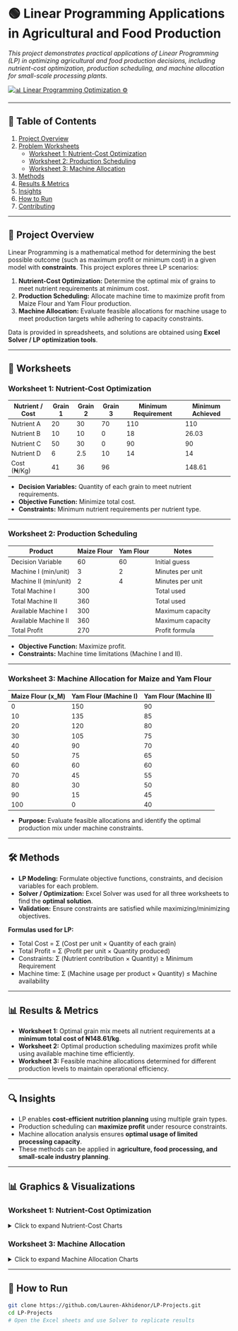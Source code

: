 # 🟢 Linear Programming Applications in Agricultural and Food Production

*This project demonstrates practical applications of Linear Programming (LP) in optimizing agricultural and food production decisions, including nutrient-cost optimization, production scheduling, and machine allocation for small-scale processing plants.*

[![📊 Linear Programming Optimization ⚙️](https://img.shields.io/badge/GitHub-📊_Linear_Programming_⚙️-green?logo=github&labelColor=darkgreen)](https://github.com/Lauren-Akhidenor/LINEAR-PROGRAMMING/edit/main/README.md)

---

## 📑 Table of Contents
1. [Project Overview](#-project-overview)
2. [Problem Worksheets](#-problem-worksheets)
   - [Worksheet 1: Nutrient-Cost Optimization](#worksheet-1-nutrient-cost-optimization)
   - [Worksheet 2: Production Scheduling](#worksheet-2-production-scheduling)
   - [Worksheet 3: Machine Allocation](#worksheet-3-machine-allocation)
3. [Methods](#-methods)
4. [Results & Metrics](#-results--metrics)
5. [Insights](#-insights)
6. [How to Run](#-how-to-run)
7. [Contributing](#-contributing)

---

## 📘 Project Overview
Linear Programming is a mathematical method for determining the best possible outcome (such as maximum profit or minimum cost) in a given model with **constraints**. This project explores three LP scenarios:

1. **Nutrient-Cost Optimization:** Determine the optimal mix of grains to meet nutrient requirements at minimum cost.  
2. **Production Scheduling:** Allocate machine time to maximize profit from Maize Flour and Yam Flour production.  
3. **Machine Allocation:** Evaluate feasible allocations for machine usage to meet production targets while adhering to capacity constraints.

Data is provided in spreadsheets, and solutions are obtained using **Excel Solver / LP optimization tools**.

---

## 📝 Worksheets

### Worksheet 1: Nutrient-Cost Optimization
| Nutrient / Cost | Grain 1 | Grain 2 | Grain 3 | Minimum Requirement | Minimum Achieved |
|-----------------|--------|--------|--------|------------------|----------------|
| Nutrient A      | 20     | 30     | 70     | 110              | 110            |
| Nutrient B      | 10     | 10     | 0      | 18               | 26.03          |
| Nutrient C      | 50     | 30     | 0      | 90               | 90             |
| Nutrient D      | 6      | 2.5    | 10     | 14               | 14             |
| Cost (₦/Kg)    | 41     | 36     | 96     |                  | 148.61         |

- **Decision Variables:** Quantity of each grain to meet nutrient requirements.  
- **Objective Function:** Minimize total cost.  
- **Constraints:** Minimum nutrient requirements per nutrient type.  

---

### Worksheet 2: Production Scheduling
| Product      | Maize Flour | Yam Flour | Notes           |
|-------------|------------|-----------|----------------|
| Decision Variable | 60         | 60        | Initial guess |
| Machine I (min/unit) | 3          | 2         | Minutes per unit |
| Machine II (min/unit) | 2          | 4         | Minutes per unit |
| Total Machine I       | 300        |           | Total used |
| Total Machine II      | 360        |           | Total used |
| Available Machine I   | 300        |           | Maximum capacity |
| Available Machine II  | 360        |           | Maximum capacity |
| Total Profit          | 270        |           | Profit formula |

- **Objective Function:** Maximize profit.  
- **Constraints:** Machine time limitations (Machine I and II).  

---

### Worksheet 3: Machine Allocation for Maize and Yam Flour
| Maize Flour (x_M) | Yam Flour (Machine I) | Yam Flour (Machine II) |
|------------------|---------------------|----------------------|
| 0                | 150                 | 90                   |
| 10               | 135                 | 85                   |
| 20               | 120                 | 80                   |
| 30               | 105                 | 75                   |
| 40               | 90                  | 70                   |
| 50               | 75                  | 65                   |
| 60               | 60                  | 60                   |
| 70               | 45                  | 55                   |
| 80               | 30                  | 50                   |
| 90               | 15                  | 45                   |
| 100              | 0                   | 40                   |

- **Purpose:** Evaluate feasible allocations and identify the optimal production mix under machine constraints.  

---

## 🛠️ Methods
- **LP Modeling:** Formulate objective functions, constraints, and decision variables for each problem.  
- **Solver / Optimization:** Excel Solver was used for all three worksheets to find the **optimal solution**.  
- **Validation:** Ensure constraints are satisfied while maximizing/minimizing objectives.

**Formulas used for LP:**
- Total Cost = Σ (Cost per unit × Quantity of each grain)  
- Total Profit = Σ (Profit per unit × Quantity produced)  
- Constraints: Σ (Nutrient contribution × Quantity) ≥ Minimum Requirement  
- Machine time: Σ (Machine usage per product × Quantity) ≤ Machine availability  

---

## 📊 Results & Metrics

- **Worksheet 1:** Optimal grain mix meets all nutrient requirements at a **minimum total cost of ₦148.61/kg**.  
- **Worksheet 2:** Optimal production scheduling maximizes profit while using available machine time efficiently.  
- **Worksheet 3:** Feasible machine allocations determined for different production levels to maintain operational efficiency.  

---

## 🔍 Insights
- LP enables **cost-efficient nutrition planning** using multiple grain types.  
- Production scheduling can **maximize profit** under resource constraints.  
- Machine allocation analysis ensures **optimal usage of limited processing capacity**.  
- These methods can be applied in **agriculture, food processing, and small-scale industry planning**.

---


## 📊 Graphics & Visualizations

### Worksheet 1: Nutrient-Cost Optimization
<details>
<summary>Click to expand Nutrient-Cost Charts</summary>

<img src="Screenshot (961).png" width="700">
<img src="Screenshot (962).png" width="700">

</details>

### Worksheet 3: Machine Allocation
<details>
<summary>Click to expand Machine Allocation Charts</summary>

<img src="Screenshot (964).png" width="700">

</details>


---

## 🚀 How to Run
```bash
git clone https://github.com/Lauren-Akhidenor/LP-Projects.git
cd LP-Projects
# Open the Excel sheets and use Solver to replicate results
